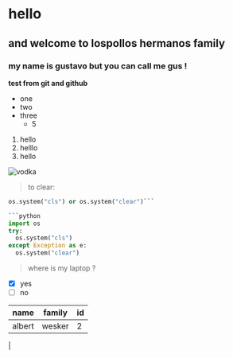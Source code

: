# hello
## and welcome to lospollos hermanos family 
### my name is gustavo but you can call me gus !
**test from git and github**
- one
- two
- three
  - 5

1. hello
2. helllo
3. hello

![vodka](https://sweetandsavorymorsels.com/wp-content/uploads/2022/02/Sexy-Get-Laid-Cocktail-6.jpg)

> to clear:
```python
os.system("cls") or os.system("clear")```

```python
import os
try:
  os.system("cls")
except Exception as e:
  os.system("clear")
```

> where is my laptop ?
- [x] yes
- [ ] no

|name |family|id|
|-----|------|--|
|albert|wesker|2|
|
